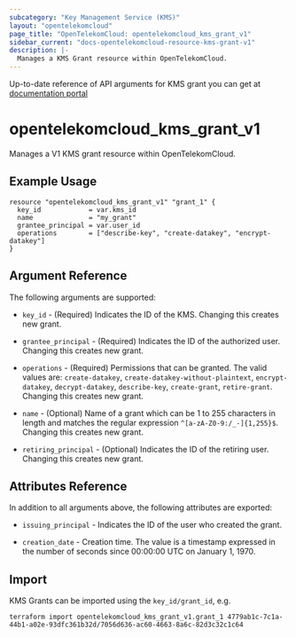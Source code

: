 ```yaml
---
subcategory: "Key Management Service (KMS)"
layout: "opentelekomcloud"
page_title: "OpenTelekomCloud: opentelekomcloud_kms_grant_v1"
sidebar_current: "docs-opentelekomcloud-resource-kms-grant-v1"
description: |-
  Manages a KMS Grant resource within OpenTelekomCloud.
---
```


Up-to-date reference of API arguments for KMS grant you can get at
[documentation portal](https://docs.otc.t-systems.com/key-management-service/api-ref/apis)

# opentelekomcloud_kms_grant_v1

Manages a V1 KMS grant resource within OpenTelekomCloud.

## Example Usage

```hcl
resource "opentelekomcloud_kms_grant_v1" "grant_1" {
  key_id            = var.kms_id
  name              = "my_grant"
  grantee_principal = var.user_id
  operations        = ["describe-key", "create-datakey", "encrypt-datakey"]
}
```

## Argument Reference

The following arguments are supported:

* `key_id` - (Required) Indicates the ID of the KMS. Changing this creates new grant.

* `grantee_principal` - (Required) Indicates the ID of the authorized user.
  Changing this creates new grant.

* `operations` - (Required) Permissions that can be granted.
  The valid values are: `create-datakey`, `create-datakey-without-plaintext`,
  `encrypt-datakey`, `decrypt-datakey`, `describe-key`, `create-grant`, `retire-grant`.
  Changing this creates new grant.

* `name` - (Optional) Name of a grant which can be 1 to 255 characters in length
  and matches the regular expression `^[a-zA-Z0-9:/_-]{1,255}$`.
  Changing this creates new grant.

* `retiring_principal` - (Optional) Indicates the ID of the retiring user.
  Changing this creates new grant.


## Attributes Reference

In addition to all arguments above, the following attributes are exported:

* `issuing_principal` - Indicates the ID of the user who created the grant.

* `creation_date` - Creation time. The value is a timestamp expressed in the number of
  seconds since 00:00:00 UTC on January 1, 1970.


## Import

KMS Grants can be imported using the `key_id/grant_id`, e.g.

```shell
terraform import opentelekomcloud_kms_grant_v1.grant_1 4779ab1c-7c1a-44b1-a02e-93dfc361b32d/7056d636-ac60-4663-8a6c-82d3c32c1c64
```
